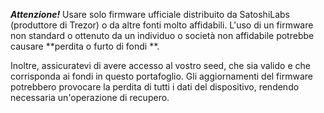 **_Attenzione!_** Usare solo firmware ufficiale distribuito da SatoshiLabs (produttore di
Trezor) o da altre fonti molto affidabili. L'uso di un firmware non standard
o ottenuto da un individuo o società non affidabile potrebbe causare **perdita
o furto di fondi **. 

Inoltre, assicuratevi di avere accesso al vostro seed, che sia valido e che
corrisponda ai fondi in questo portafoglio. Gli aggiornamenti del firmware potrebbero provocare la perdita
di tutti i dati del dispositivo, rendendo necessaria un'operazione di recupero.
